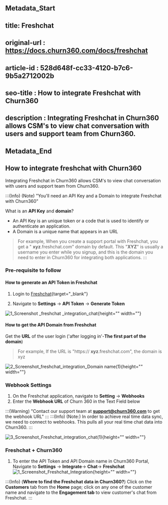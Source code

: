 ## Metadata_Start
## title: Freshchat
## original-url : https://docs.churn360.com/docs/freshchat
## article-id : 528d648f-cc33-4120-b7c6-9b5a2712002b
## seo-title : How to integrate Freshchat with Churn360
## description : Integrating Freshchat in Churn360 allows CSM's to view chat conversation with users and support team from Churn360. 
## Metadata_End
## How to integrate freshchat with Churn360

Integrating Freshchat in Churn360 allows CSM's to view chat conversation with users and support team from Churn360. 


:::(Info) (Note)
"You'll need an API Key and a Domain to integrate Freshchat with Churn360"

 What is an **API Key** and **domain**?
* An API Key is an unique token or a code that is used to identify or authenticate an application.
* A Domain is a unique name that appears in an URL
> For example, When you create a support portal with Freshchat, you get a " **xyz**.freshchat.com" domain by default. This "**XYZ**" is usually a username  you enter while you signup, and this is the domain you need to enter in Churn360 for integrating both applications.
:::
### Pre-requisite to follow 
#### How to generate an API Token in Freshchat

1. Login to [Freshchat](https://www.freshworks.com/live-chat-software/login/){target="_blank"}

2.   Navigate to **Settings** → **API Token** -> **Generate Token**

![1_Screenshot _freshchat _integration_chat](https://cdn.document360.io/b618a27d-7a6e-4dfb-84d1-30d3ef656644/Images/Documentation/1_Screenshot%20_freshchat%20_integration_chat.png){height="" width=""}

#### How to get the API Domain from Freshchat

Get the **URL** of the user login ('after logging in'-**The first part of the domain**)

>For example, If the URL is "https:// **xyz**.freshchat.com",  the domain is xyz

![2_Screenshot_freshchat_integration_Domain name\(1\)](https://cdn.document360.io/b618a27d-7a6e-4dfb-84d1-30d3ef656644/Images/Documentation/2_Screenshot_freshchat_integration_Domain%20name%281%29.png){height="" width=""}

### Webhook Settings 
1. On the Freshchat application, navigate to **Setting** → **Webhooks**
2.	Enter the **Webhook URL** of Churn 360 in the Text Field below 

:::(Warning) 
"Contact our support team at **support@churn360.com** to get the webhook URL"
:::
:::(Info) (Note:)
In order to achieve real time data sync, we need to connect to webhooks. This pulls all your real time chat data into Churn360.
:::

![3_Screenshot_Freshchat_integration_chat\(1\)](https://cdn.document360.io/b618a27d-7a6e-4dfb-84d1-30d3ef656644/Images/Documentation/3_Screenshot_Freshchat_integration_chat%281%29.png){height="" width=""}

### Freshchat + Churn360 

1.	To enter the API Token and API Domain name in Churn360 Portal, Navigate to **Settings** → **Integrate**→ **Chat**→ **Freshchat**
![1_Screenshot_Freshchat_Integration](https://cdn.document360.io/b618a27d-7a6e-4dfb-84d1-30d3ef656644/Images/Documentation/1_Screenshot_Freshchat_Integration.png){height="" width=""}

:::(Info) (**Where to find the Freshchat data in Churn360?**)
Click on the **Customers** tab from the **Home** page; click on any one of the customer name and navigate to the **Engagement tab** to view customer's chat from Freshchat.
:::



